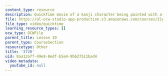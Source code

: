 ```yaml
---
content_type: resource
description: QuickTime movie of a kanji character being painted with a brush.
file: https://ol-ocw-studio-app-production.s3.amazonaws.com/courses/21g-504-japanese-iv-spring-2009/8aa12a7f49e88edfb5e49b627511bad4_3720.mov
file_type: video/quicktime
learning_resource_types: []
ocw_type: OCWFile
parent_title: Lesson 19
parent_type: CourseSection
resourcetype: Other
title: '3720'
uid: 8aa12a7f-49e8-8edf-b5e4-9b627511bad4
video_metadata:
  youtube_id: null
---
```

